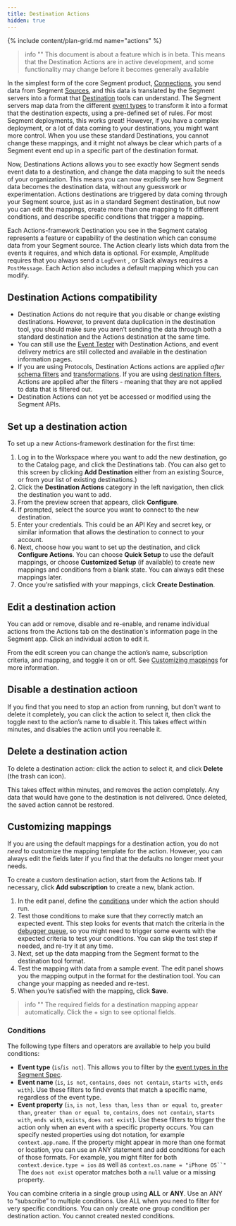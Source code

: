 ```yaml
---
title: Destination Actions
hidden: true
---
```

{% include content/plan-grid.md name="actions" %}


> info ""
> This document is about a feature which is in beta. This means that the Destination Actions are in active development, and some functionality may change before it becomes generally available

In the simplest form of the core Segment product, [Connections](/docs/connections/), you send data from Segment [Sources](/docs/connections/sources/), and this data is translated by the Segment servers into a format that [Destination](/docs/connections/destinations/) tools can understand. The Segment servers map data from the different [event types](/docs/connections/spec/) to transform it into a format that the destination expects, using a pre-defined set of rules. For most Segment deployments, this works great! However, if you have a complex deployment, or a lot of data coming to your destinations, you might want more control. When you use these standard Destinations, you cannot change these mappings, and it might not always be clear which parts of a Segment event end up in a specific part of the destination format.

Now, Destinations Actions allows you to see exactly how Segment sends event data to a destination, and change the data mapping to suit the needs of your organization. This means you can now explicitly see how Segment data becomes the destination data, without any guesswork or experimentation. Actions destinations are triggered by data coming through your Segment source, just as in a standard Segment destination, but now you can edit the mappings, create more than one mapping to fit different conditions, and describe specific conditions that trigger a mapping.

Each Actions-framework Destination you see in the Segment catalog represents a feature or capability of the destination which can consume data from your Segment source. The Action clearly lists which data from the events it requires, and which data is optional. For example, Amplitude requires that you always send a  `LogEvent` , or Slack always requires a `PostMessage`.  Each Action also includes a default mapping which you can modify.



## Destination Actions compatibility

<!-- TODO Uncomment when in GA
- Destination Actions are available to all customers on all Segment plans.-->
- Destination Actions do not require that you disable or change existing destinations. However, to prevent data duplication in the destination tool, you should make sure you aren’t sending the data through both a standard destination and the Actions destination at the same time.
- You can still use the [Event Tester](/docs/connections/test-connections) with Destination Actions, and event delivery metrics are still collected and available in the destination information pages.
- If you are using Protocols, Destination Actions actions are applied *after* [schema filters](/docs/protocols/enforce/schema-configuration/) and [transformations](/docs/protocols/transform/). If you are using [destination filters](/docs/connections/destinations/destination-filters/), Actions are applied after the filters - meaning that they are not applied to data that is filtered out.
- Destination Actions can not yet be accessed or modified using the Segment APIs.



## Set up a destination action

To set up a new Actions-framework destination for the first time:

1. Log in to the Workspace where you want to add the new destination, go to the Catalog page, and click the Destinations tab. (You can also get to this screen by clicking **Add Destination**  either from an existing Source, or from your list of existing destinations.)
2. Click the **Destination Actions** category in the left navigation, then click the destination you want to add.
3. From the preview screen that appears, click **Configure**.
4. If prompted, select the source you want to connect to the new destination.
5. Enter your credentials. This could be an API Key and secret key, or similar information that allows the destination to connect to your account.
6. Next, choose how you want to set up the destination, and click **Configure Actions**.
    You can choose **Quick Setup** to use the default mappings, or choose **Customized Setup** (if available) to create new mappings and conditions from a blank state. You can always edit these mappings later.
7. Once you’re satisfied with your mappings, click **Create Destination**.


## Edit a destination action
You can add or remove, disable and re-enable, and rename individual actions from the Actions tab on the destination's information page in the Segment app. Click an individual action to edit it.

From the edit screen you can change the action’s name, subscription criteria, and mapping, and toggle it on or off. See [Customizing mappings](#customizing-mappings) for more information.

<!-- TODO screenshot-->

## Disable a destination actioon
If you find that you need to stop an action from running, but don’t want to delete it completely, you can click the action to select it, then click the toggle next to the action’s name to disable it. This takes effect within minutes, and disables the action until you reenable it.

## Delete a destination action
To delete a destination action: click the action to select it, and click **Delete** (the trash can icon).

This takes effect within minutes, and removes the action completely. Any data that would have gone to the destination is not delivered. Once deleted, the saved action cannot be restored.


## Customizing mappings

If you are using the default mappings for a destination action, you do not *need* to customize the mapping template for the action. However, you can always edit the fields later if you find that the defaults no longer meet your needs.

To create a custom destination action, start from the Actions tab.
If necessary, click **Add subscription** to create a new, blank action.

1. In the edit panel, define the [conditions](#conditions) under which the action should run.
2. Test those conditions to make sure that they correctly match an expected event.
    This step looks for events that match the criteria in the [debugger queue](/docs/connections/sources/debugger/), so you might need to trigger some events with the expected criteria to test your conditions. You can skip the test step if needed, and re-try it at any time.
3. Next, set up the data mapping from the Segment format to the destination tool format.
4. Test the mapping with data from a sample event.
    The edit panel shows you the mapping output in the format for the destination tool. You can change your mapping as needed and re-test.
5. When you’re satisfied with the mapping, click **Save**.


> info ""
> The required fields for a destination mapping appear automatically. Click the + sign to see optional fields.

### Conditions
The following type filters and operators are available to help you build conditions:

- **Event type** (`is`/`is not`). This allows you to filter by the [event types in the Segment Spec](https://segment.com/docs/connections/spec).
- **Event name** (`is`, `is not`, `contains`, `does not contain`, `starts with`, `ends with`). Use these filters to find events that match a specific name, regardless of the event type.
- **Event property** (`is`, `is not`, `less than`, `less than or equal to`, `greater than`, `greater than or equal to`, `contains`,  `does not contain`, `starts with`, `ends with`, `exists`, `does not exist`).  Use these filters to trigger the action only when an event with a specific property occurs.  You can specify nested properties using dot notation, for example `context.app.name`. If the property might appear in more than one format or location, you can use an ANY statement and add conditions for each of those formats. For example, you might filter for both `context.device.type = ios`  as well as `context.os.name = "iPhone OS``"`
    The `does` `not exist` operator matches both a `null` value or a missing property.

You can combine criteria in a single group using **ALL** or **ANY**.  Use an ANY to “subscribe” to multiple conditions. Use ALL when you need to filter for very specific conditions. You can only create one group condition per destination action. You cannot created nested conditions.



<!--
## Best Practices for configuring Destination Actions


BP: give your actions names that describe what they do, even if you won’t have many individual actions.

defaults - best for analytics tool where you need to see everything coming in.

“subscription” - you can pick and choose multiple conditions that use the same mappings.
-->

